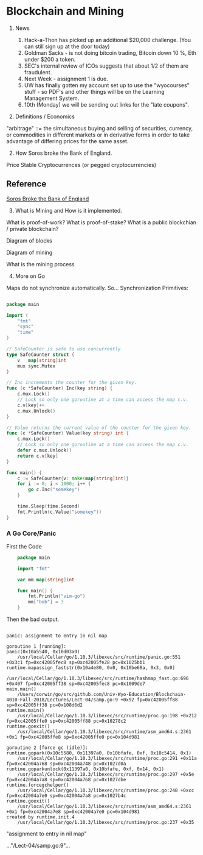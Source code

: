 Blockchain and Mining
====================================================

1. News

	1. Hack-a-Thon has picked up an additional $20,000 challenge.  (You can still sign up at the door today)
	2. Goldman Sacks - is not doing bitcoin trading, Bitcoin down 10 %, Eth under $200 a token.
	3. SEC's internal review of ICOs suggests that about 1/2 of them are fraudulent.
	4. Next Week - assignment 1 is due.
	5. UW has finally gotten my account set up to use the "wyocourses" stuff - so PDF's and other things will be on the Learning Management System.
	6. 10th (Monday) we will be sending out links for the "late coupons".
	
2. Definitions / Economics

"arbitrage" ::= the simultaneous buying and selling of securities, currency, or commodities in different markets or in derivative forms in order to take advantage of differing prices for the same asset.

2. How Soros broke the Bank of England.

Price Stable Cryptocurrences (or pegged cryptocurrencies)

## Reference

[Soros Broke the Bank of England](https://priceonomics.com/the-trade-of-the-century-when-george-soros-broke/)

3. What is Mining and How is it implemented.

What is proof-of-work?  What is proof-of-stake?  What is a public blockchian / private blockchain?

Diagram of blocks

Diagram of mining

What is the mining process


4. More on Go

Maps do not synchronize automatically.
So... Synchronization Primitives:

```Go

package main

import (
	"fmt"
	"sync"
	"time"
)

// SafeCounter is safe to use concurrently.
type SafeCounter struct {
	v   map[string]int
	mux sync.Mutex
}

// Inc increments the counter for the given key.
func (c *SafeCounter) Inc(key string) {
	c.mux.Lock()
	// Lock so only one goroutine at a time can access the map c.v.
	c.v[key]++
	c.mux.Unlock()
}

// Value returns the current value of the counter for the given key.
func (c *SafeCounter) Value(key string) int {
	c.mux.Lock()
	// Lock so only one goroutine at a time can access the map c.v.
	defer c.mux.Unlock()
	return c.v[key]
}

func main() {
	c := SafeCounter{v: make(map[string]int)}
	for i := 0; i < 1000; i++ {
		go c.Inc("somekey")
	}

	time.Sleep(time.Second)
	fmt.Println(c.Value("somekey"))
}


```

### A Go Core/Panic 

First the Code

```Go
	package main

	import "fmt"

	var mm map[string]int

	func main() {
		fmt.Println("vim-go")
		mm["bob"] = 3
	}
```

Then the bad output.


```

panic: assignment to entry in nil map

goroutine 1 [running]:
panic(0x10a5540, 0x10d03a0)
	/usr/local/Cellar/go/1.10.3/libexec/src/runtime/panic.go:551 +0x3c1 fp=0xc42005fec8 sp=0xc42005fe28 pc=0x1025bb1
runtime.mapassign_faststr(0x10a4e80, 0x0, 0x10be68a, 0x3, 0x0)
	/usr/local/Cellar/go/1.10.3/libexec/src/runtime/hashmap_fast.go:696 +0x407 fp=0xc42005ff38 sp=0xc42005fec8 pc=0x1009de7
main.main()
	/Users/corwin/go/src/github.com/Univ-Wyo-Education/Blockchain-4010-Fall-2018/Lectures/Lect-04/samp.go:9 +0x92 fp=0xc42005ff88 sp=0xc42005ff38 pc=0x108d6d2
runtime.main()
	/usr/local/Cellar/go/1.10.3/libexec/src/runtime/proc.go:198 +0x212 fp=0xc42005ffe0 sp=0xc42005ff88 pc=0x10278c2
runtime.goexit()
	/usr/local/Cellar/go/1.10.3/libexec/src/runtime/asm_amd64.s:2361 +0x1 fp=0xc42005ffe8 sp=0xc42005ffe0 pc=0x104d981

goroutine 2 [force gc (idle)]:
runtime.gopark(0x10c5580, 0x11397a0, 0x10bfafe, 0xf, 0x10c5414, 0x1)
	/usr/local/Cellar/go/1.10.3/libexec/src/runtime/proc.go:291 +0x11a fp=0xc42004a768 sp=0xc42004a748 pc=0x1027d0a
runtime.goparkunlock(0x11397a0, 0x10bfafe, 0xf, 0x14, 0x1)
	/usr/local/Cellar/go/1.10.3/libexec/src/runtime/proc.go:297 +0x5e fp=0xc42004a7a8 sp=0xc42004a768 pc=0x1027dbe
runtime.forcegchelper()
	/usr/local/Cellar/go/1.10.3/libexec/src/runtime/proc.go:248 +0xcc fp=0xc42004a7e0 sp=0xc42004a7a8 pc=0x1027b4c
runtime.goexit()
	/usr/local/Cellar/go/1.10.3/libexec/src/runtime/asm_amd64.s:2361 +0x1 fp=0xc42004a7e8 sp=0xc42004a7e0 pc=0x104d981
created by runtime.init.4
	/usr/local/Cellar/go/1.10.3/libexec/src/runtime/proc.go:237 +0x35

```

"assignment to entry in nil map"

..."/Lect-04/samp.go:9"...


